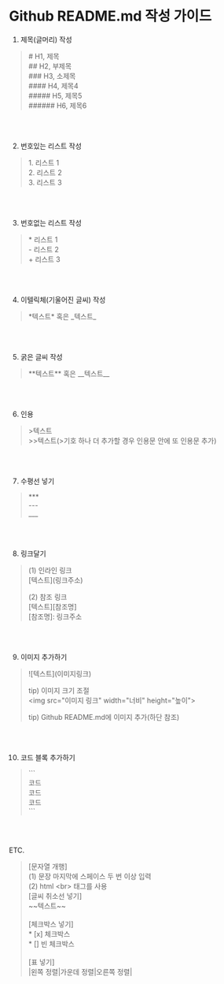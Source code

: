 # Github README.md 작성 가이드
  
  
  
  
1. 제목(글머리) 작성
> &#35; H1, 제목<br>
> &#35;&#35; H2, 부제목<br>
> &#35;&#35;&#35; H3, 소제목<br>
> &#35;&#35;&#35;&#35; H4, 제목4<br>
> &#35;&#35;&#35;&#35;&#35; H5, 제목5<br>
> &#35;&#35;&#35;&#35;&#35;&#35; H6, 제목6<br>

<br><br>

2. 번호있는 리스트 작성
> 1&#46; 리스트 1<br>
> 2&#46; 리스트 2<br>
> 3&#46; 리스트 3 <br>

<br><br>

3. 번호없는 리스트 작성
>&#42; 리스트 1<br>
>&#45; 리스트 2<br>
>&#43; 리스트 3<br>

<br><br>

4. 이텔릭체(기울어진 글씨) 작성
> &#42;텍스트&#42; 혹은 &#95;텍스트&#95;

<br><br>

5. 굵은 글씨 작성
>&#42;&#42;텍스트&#42;&#42; 혹은 &#95;&#95;텍스트&#95;&#95;

<br><br>

6. 인용
> &#62;텍스트<br>
> &#62;&#62;텍스트(>기호 하나 더 추가할 경우 인용문 안에 또 인용문 추가)<br>

<br><br>

7. 수평선 넣기
>&#42;&#42;&#42;<br>
>&#45;&#45;&#45;<br>
>&#95;&#95;&#95;<br>

<br><br>

8. 링크달기
>(1) 인라인 링크<br>
>&#91;텍스트&#93;(링크주소)<br>
>
>(2) 참조 링크<br>
>[텍스트][참조명]<br>
>[참조명]: 링크주소<br>

<br><br>

9. 이미지 추가하기
>&#33;&#91;텍스트&#93;(이미지링크)
>
>tip) 이미지 크기 조절<br>
>&#60;img src="이미지 링크" width="너비" height="높이"&#62;
>
>tip) Github README.md에 이미지 추가(하단 참조)

<br><br>

10. 코드 블록 추가하기
>&#96;&#96;&#96;<br>
>코드<br>
>코드<br>
>코드<br>
>&#96;&#96;&#96;<br>

<br><br>

ETC.
>[문자열 개행]<br>
>(1) 문장 마지막에 스페이스 두 번 이상 입력<br>
>(2) html &#60;br&#62; 태그를 사용
><br>
>[글씨 취소선 넣기]<br>
>&#126;&#126;텍스트&#126;&#126;<br>
><br>
>[체크박스 넣기]<br>
>&#42; [x] 체크박스<br>
>&#42; [] 빈 체크박스<br>
><br>
>[표 넣기]<br>
>|왼쪽 정렬|가운데 정렬|오른쪽 정렬|<br>
>

